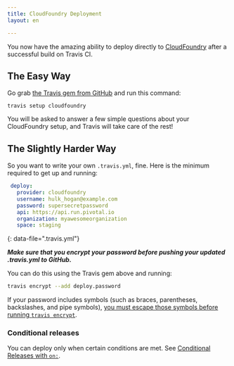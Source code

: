 ```yaml
---
title: CloudFoundry Deployment
layout: en

---
```


You now have the amazing ability to deploy directly to [CloudFoundry](https://run.pivotal.io/) after a successful build on Travis CI.

## The Easy Way

Go grab [the Travis gem from GitHub](https://github.com/travis-ci/travis.rb) and run this command:

`travis setup cloudfoundry`

You will be asked to answer a few simple questions about your CloudFoundry setup, and Travis will take care of the rest!

## The Slightly Harder Way

So you want to write your own `.travis.yml`, fine.  Here is the minimum required to get up and running:

```yaml
 deploy:
   provider: cloudfoundry
   username: hulk_hogan@example.com
   password: supersecretpassword
   api: https://api.run.pivotal.io
   organization: myawesomeorganization
   space: staging
```
{: data-file=".travis.yml"}

***Make sure that you encrypt your password before pushing your updated .travis.yml to GitHub.***

You can do this using the Travis gem above and running:

```bash
travis encrypt --add deploy.password
```

If your password includes symbols (such as braces, parentheses, backslashes, and pipe symbols), [you must escape those symbols before running `travis encrypt`](/user/encryption-keys/#note-on-escaping-certain-symbols).

### Conditional releases

You can deploy only when certain conditions are met.
See [Conditional Releases with `on:`](/user/deployment#conditional-releases-with-on).
